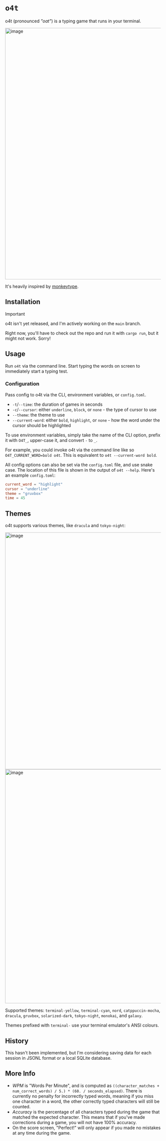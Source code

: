 # `o4t`

o4t (pronounced _"oat"_) is a typing game that runs in your terminal.

<img width="812" alt="image" src="https://github.com/user-attachments/assets/c3e88646-ba5b-4cb3-8d65-fe0ab33d0739" />

It's heavily inspired by [monkeytype](https://monkeytype.com).

## Installation

> [!IMPORTANT]  
> o4t isn't yet released, and I'm actively working on the `main` branch.

Right now, you'll have to check out the repo and run it with `cargo run`, but it might not work. Sorry!

## Usage

Run `o4t` via the command line. Start typing the words on screen to immediately start a typing test.

### Configuration 

Pass config to o4t via the CLI, environment variables, or `config.toml`.

- `-t`/`--time`: the duration of games in seconds
- `-c`/`--cursor`: either `underline`, `block`, or `none` - the type of cursor to use
- `--theme`: the theme to use
- `--current-word`: either `bold`, `highlight`, or `none` - how the word under the cursor should be highlighted

To use environment variables, simply take the name of the CLI option, prefix it with `O4T_`, upper-case it, and convert `-` to `_`. 

For example, you could invoke o4t via the command line like so `O4T_CURRENT_WORD=bold o4t`. This is equivalent to `o4t --current-word bold`.

All config options can also be set via the `config.toml` file, and use snake case.
The location of this file is shown in the output of `o4t --help`.
Here's an example `config.toml`:

```toml
current_word = "highlight"
cursor = "underline"
theme = "gruvbox"
time = 45
```

## Themes

o4t supports various themes, like `dracula` and `tokyo-night`:

<img width="765" alt="image" src="https://github.com/user-attachments/assets/efa3ea39-c4d1-41bd-bcab-02fe945d8275" />

<img width="756" alt="image" src="https://github.com/user-attachments/assets/839e573c-9c27-4d5d-a9d8-ef3825668bc5" />

Supported themes: `terminal-yellow`, `terminal-cyan`, `nord`, `catppuccin-mocha`, `dracula`, `gruvbox`, `solarized-dark`, `tokyo-night`, `monokai`, and `galaxy`.

Themes prefixed with `terminal-` use your terminal emulator's ANSI colours.

## History

This hasn't been implemented, but I'm considering saving data for each session in JSONL format or a local SQLite database.

## More Info

- _WPM_ is "Words Per Minute", and is computed as `((character_matches + num_correct_words) / 5.) * (60. / seconds_elapsed)`. There is currently no penalty for incorrectly typed words, meaning if you miss one character in a word, the other correctly typed characters will still be counted.
- _Accuracy_ is the percentage of all characters typed during the game that matched the expected character. This means that if you've made corrections during a game, you will not have 100% accuracy.
- On the score screen, "Perfect!" will only appear if you made no mistakes at any time during the game.
